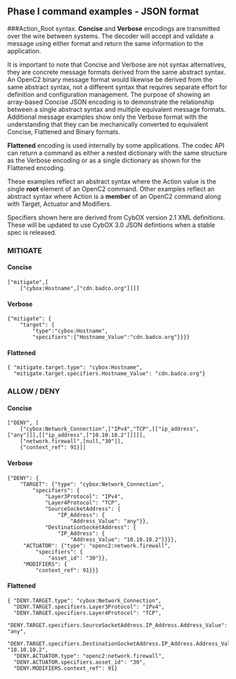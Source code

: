 
## Phase I command examples - JSON format
###Action_Root syntax.
**Concise** and **Verbose** encodings are transmitted over the wire between systems.
The decoder will accept and validate a message using either format and
return the same information to the application.  

It is important to note that Concise and Verbose are not syntax alternatives,
they are concrete message formats derived from the same abstract syntax.  An
OpenC2 binary message format would likewise be derived from the same abstract
syntax, not a different syntax that requires separate effort for definition
and configuration management.  The purpose of showing an array-based Concise
JSON encoding is to demonstrate the relationship between a single abstract
syntax and multiple equivalent message formats.  Additional message examples show
only the Verbose format with the understanding that they can be mechanically
converted to equivalent Concise, Flattened and Binary formats. 

**Flattened** encoding is used internally by some applications.  The codec API
can return a command as either a nested dictionary with the same structure
as the Verbose encoding or as a single dictionary as shown for the Flattened
encoding.

These examples reflect an abstract syntax where the Action value is the single
**root** element of an OpenC2 command.  Other examples reflect an abstract
syntax where Action is a **member** of an OpenC2 command along with Target,
Actuator and Modifiers.

Specifiers shown here are derived from CybOX version 2.1 XML definitions.  These
will be updated to use CybOX 3.0 JSON defintions when a stable spec is released.

### MITIGATE
#### Concise
```
["mitigate",[
    ["cybox:Hostname",["cdn.badco.org"]]]]
```
#### Verbose
```
{"mitigate": {
    "target": {
        "type":"cybox:Hostname",
        "specifiers":{"Hostname_Value":"cdn.badco.org"}}}}
```
#### Flattened
```
{ "mitigate.target.type": "cybox:Hostname",
  "mitigate.target.specifiers.Hostname_Value": "cdn.badco.org"}
```
### ALLOW / DENY
#### Concise
```
["DENY", [
    ["cybox:Network_Connection",["IPv4","TCP",[["ip_address",["any"]]],[["ip_address",["10.10.10.2"]]]]],
    ["network.firewall",[null,"30"]],
    {"context_ref": 91}]]
```
#### Verbose
```
{"DENY": {
    "TARGET": {"type": "cybox:Network_Connection",
        "specifiers": {
            "Layer3Protocol": "IPv4",
            "Layer4Protocol": "TCP",
            "SourceSocketAddress": {
                "IP_Address": {
                    "Address_Value": "any"}},
            "DestinationSocketAddress": {
                "IP_Address": {
                    "Address_Value": "10.10.10.2"}}}},
     "ACTUATOR": {"type": "openc2:network.firewall",
         "specifiers": {
             "asset_id": "30"}},
     "MODIFIERS": {
         "context_ref": 91}}}
```
#### Flattened
```
{ "DENY.TARGET.type": "cybox:Network_Connection",
  "DENY.TARGET.specifiers.Layer3Protocol": "IPv4",
  "DENY.TARGET.specifiers.Layer4Protocol": "TCP",
  "DENY.TARGET.specifiers.SourceSocketAddress.IP_Address.Address_Value": "any",
  "DENY.TARGET.specifiers.DestinationSocketAddress.IP_Address.Address_Value": "10.10.10.2",
  "DENY.ACTUATOR.type": "openc2:network.firewall",
  "DENY.ACTUATOR.specifiers.asset_id": "30",
  "DENY.MODIFIERS.context_ref": 91}
```
